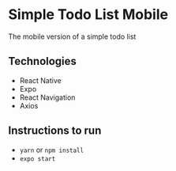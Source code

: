 # Simple Todo List Mobile

The mobile version of a simple todo list

## Technologies

- React Native
- Expo
- React Navigation
- Axios

## Instructions to run

- `yarn` or `npm install`
- `expo start`
